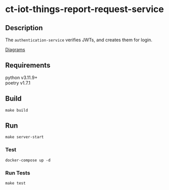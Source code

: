 # ct-iot-things-report-request-service

## Description

The `authentication-service` verifies JWTs, and creates them for login.

[Diagrams](./docs/DIAGRAMS.md)

## Requirements

python v3.11.9+  
poetry v1.7.1

## Build

```
make build
```

## Run

```
make server-start
```

### Test

```
docker-compose up -d
```

### Run Tests

```
make test
```

